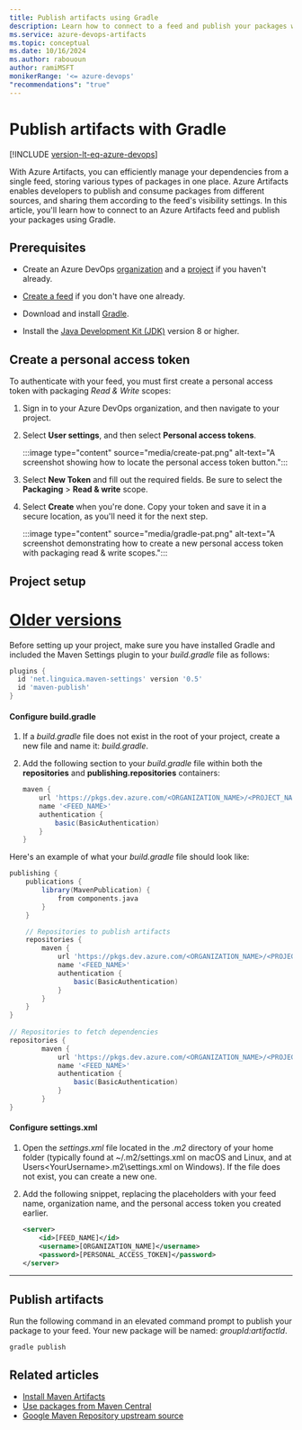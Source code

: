 ```yaml
---
title: Publish artifacts using Gradle
description: Learn how to connect to a feed and publish your packages with Gradle.
ms.service: azure-devops-artifacts
ms.topic: conceptual
ms.date: 10/16/2024
ms.author: rabououn
author: ramiMSFT
monikerRange: '<= azure-devops'
"recommendations": "true"
---
```


# Publish artifacts with Gradle

[!INCLUDE [version-lt-eq-azure-devops](../../includes/version-lt-eq-azure-devops.md)]

With Azure Artifacts, you can efficiently manage your dependencies from a single feed, storing various types of packages in one place. Azure Artifacts enables developers to publish and consume packages from different sources, and sharing them according to the feed's visibility settings. In this article, you'll learn how to connect to an Azure Artifacts feed and publish your packages using Gradle.

## Prerequisites

- Create an Azure DevOps [organization](../../organizations/accounts/create-organization.md) and a [project](../../organizations/projects/create-project.md#create-a-project) if you haven't already.

- [Create a feed](../get-started-maven.md#create-a-feed) if you don't have one already.

- Download and install [Gradle](https://docs.gradle.org/current/userguide/installation.html).

- Install the [Java Development Kit (JDK)](https://jdk.java.net/) version 8 or higher.

## Create a personal access token

To authenticate with your feed, you must first create a personal access token with packaging *Read & Write* scopes:

1. Sign in to your Azure DevOps organization, and then navigate to your project.

1. Select **User settings**, and then select **Personal access tokens**.

    :::image type="content" source="media/create-pat.png" alt-text="A screenshot showing how to locate the personal access token button.":::

1. Select **New Token** and fill out the required fields. Be sure to select the **Packaging** > **Read & write** scope.

1. Select **Create** when you're done. Copy your token and save it in a secure location, as you'll need it for the next step.

    :::image type="content" source="media/gradle-pat.png" alt-text="A screenshot demonstrating how to create a new personal access token with packaging read & write scopes.":::  

## Project setup

# [Older versions](#tab/older)

Before setting up your project, make sure you have installed Gradle and included the Maven Settings plugin to your *build.gradle* file as follows:

```groovy
plugins {
  id 'net.linguica.maven-settings' version '0.5'
  id 'maven-publish'
}
```

#### Configure build.gradle

1. If a *build.gradle* file does not exist in the root of your project, create a new file and name it: *build.gradle*.

1. Add the following section to your *build.gradle* file within both the **repositories** and **publishing.repositories** containers: 

    ```groovy
    maven {
        url 'https://pkgs.dev.azure.com/<ORGANIZATION_NAME>/<PROJECT_NAME>/_packaging/<FEED_NAME>/maven/v1'
        name '<FEED_NAME>'
        authentication {
            basic(BasicAuthentication)
        }
    }
    ```

Here's an example of what your *build.gradle* file should look like:

```groovy
publishing { 
    publications {
        library(MavenPublication) {
            from components.java
        }
    }

    // Repositories to publish artifacts 
    repositories { 
        maven {
            url 'https://pkgs.dev.azure.com/<ORGANIZATION_NAME>/<PROJECT_NAME>/_packaging/<FEED_NAME>/maven/v1'
            name '<FEED_NAME>'
            authentication {
                basic(BasicAuthentication)
            }
        }
    } 
} 
    
// Repositories to fetch dependencies
repositories { 
        maven {
            url 'https://pkgs.dev.azure.com/<ORGANIZATION_NAME>/<PROJECT_NAME>/_packaging/<FEED_NAME>/maven/v1'
            name '<FEED_NAME>'
            authentication {
                basic(BasicAuthentication)
            }
        }
} 
```

#### Configure settings.xml

1. Open the *settings.xml* file located in the *.m2* directory of your home folder (typically found at ~/.m2/settings.xml on macOS and Linux, and at Users\<YourUsername>\.m2\settings.xml on Windows). If the file does not exist, you can create a new one.

1. Add the following snippet, replacing the placeholders with your feed name, organization name, and the personal access token you created earlier.

    ```xml
    <server>
        <id>[FEED_NAME]</id>
        <username>[ORGANIZATION_NAME]</username>
        <password>[PERSONAL_ACCESS_TOKEN]</password>
    </server>
    ```

---

## Publish artifacts

Run the following command in an elevated command prompt to publish your package to your feed. Your new package will be named: *groupId:artifactId*.

```Command
gradle publish
```

## Related articles

- [Install Maven Artifacts](./install.md)
- [Use packages from Maven Central](./upstream-sources.md)
- [Google Maven Repository upstream source](./google-maven.md)

